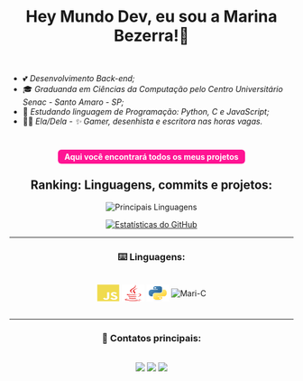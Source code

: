 # <center> **Hey Mundo Dev, eu sou a Marina Bezerra!👋** </center>

<br>

- 💕 *Desenvolvimento Back-end;*
- 🎓 *Graduanda em Ciências da Computação pelo Centro Universitário Senac - Santo Amaro - SP;*
- 📕 *Estudando linguagem de Programação: Python, C e JavaScript;*
- 👧🏻 *Ela/Dela - ✨ Gamer, desenhista e escritora nas horas vagas.*

<br>

<p align="center">
  <strong>
    <span style="color:white; background-color:#ff1493; padding:4px 12px; border-radius:6px;">
      Aqui você encontrará todos os meus projetos
    </span>
  </strong>
</p>

## <center> **Ranking: Linguagens, commits e projetos:** </center>

<!-- Estatísticas do GitHub em pt-br -->

<p align="center">
  <img height="180" src="https://github-readme-stats.vercel.app/api/top-langs?username=bezmari19&theme=rose&layout=compact&langs_count=8&locale=pt-br" alt="Principais Linguagens"/>
</p>
<p align="center">
  <a href="https://github.com/bezmari19/github-readme-stats">
    <img height="180" src="https://github-readme-stats.vercel.app/api?username=bezmari19&show_icons=true&theme=rose&locale=pt-br" alt="Estatísticas do GitHub"/>
  </a>
</p>
  </a>
</div>
</div>

<hr>

### <center> **⌨️ Linguagens:** </center>

<div style="display: inline_block" align="center"><br>
  <img align="center" alt="Mari-Js" height="30" width="40" src="https://raw.githubusercontent.com/devicons/devicon/master/icons/javascript/javascript-plain.svg">
  <img align="center" alt="Mari-Java" height="30" width="40" src="https://raw.githubusercontent.com/devicons/devicon/master/icons/java/java-plain.svg">
  <img align="center" alt="Mari-Python" height="30" width="40" src="https://raw.githubusercontent.com/devicons/devicon/master/icons/python/python-original.svg">
  <img align="center" alt="Mari-C" height="30" width="40" src="https://cdn.jsdelivr.net/gh/devicons/devicon@latest/icons/c/c-original.svg"></div>
  <br>

<hr>

 ### <center> **📩 Contatos principais:** </center>

<div style="display: inline_block" align="center"><br> 
  <a href = "mailto:marina.bezerraf19@gmail.com"><img src="https://img.shields.io/badge/-Gmail-%23333?style=for-the-badge&logo=gmail&logoColor=white" target="_blank"></a>
  <a href="https://www.linkedin.com/in/marina-ferraz-dev/" target="_blank"><img src="https://img.shields.io/badge/-LinkedIn-%230077B5?style=for-the-badge&logo=linkedin&logoColor=white" target="_blank"></a>
  <a href="https://dev.to/bezmari19" target="_blank"><img src="https://img.shields.io/badge/-Dev.to-%23000000?style=for-the-badge&logo=dev.to&logoColor=white" target="_blank"></a>
</div>
  

  
  
  
